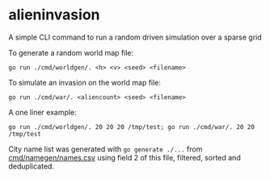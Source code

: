 # alieninvasion

A simple CLI command to run a random driven simulation over a sparse grid

To generate a random world map file:

    go run ./cmd/worldgen/. <h> <v> <seed> <filename>

To simulate an invasion on the world map file:

    go run ./cmd/war/. <aliencount> <seed> <filename>

A one liner example:

    go run ./cmd/worldgen/. 20 20 20 /tmp/test; go run ./cmd/war/. 20 20 /tmp/test

City name list was generated with `go generate ./...` from 
[cmd/namegen/names.csv](cmd/namegen/names.csv) using field 2 of this file, 
filtered, sorted and deduplicated.
